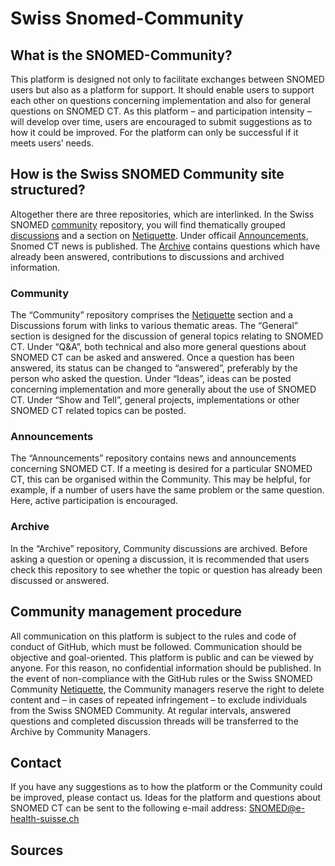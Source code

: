 # Swiss Snomed-Community
## What is the SNOMED-Community?

This platform is designed not only to facilitate exchanges between SNOMED users but also as a platform for support. It should enable users to support each other on questions concerning implementation and also for general questions on SNOMED CT. As this platform – and participation intensity – will develop over time, users are encouraged to submit suggestions as to how it could be improved. For the platform can only be successful if it meets users’ needs.

## How is the Swiss SNOMED Community site structured?
Altogether there are three repositories, which are interlinked. In the Swiss SNOMED [community](https://github.com/ehealthsuisse/Community/blob/main/README.md) repository, you will find thematically grouped  [discussions](https://github.com/ehealthsuisse/Community/discussions) and a section on [Netiquette](https://github.com/ehealthsuisse/Community-Snomed/blob/main/README.md#netiquette). Under officail [Announcements](https://github.com/ehealthsuisse/Announcements/discussions), Snomed CT news is published. The [Archive](https://github.com/ehealthsuisse/Archiv/discussions) contains questions which have already been answered, contributions to discussions and archived information.

### Community
The “Community” repository comprises the [Netiquette](https://github.com/ehealthsuisse/Community-Snomed/blob/main/README.md#netiquette) section and a Discussions forum with links to various thematic areas. The “General” section is designed for the discussion of general topics relating to SNOMED CT. Under “Q&A”, both technical and also more general questions about SNOMED CT can be asked and answered. Once a question has been answered, its status can be changed to “answered”, preferably by the person who asked the question. Under “Ideas”, ideas can be posted concerning implementation and more generally about the use of SNOMED CT. Under “Show and Tell”, general projects, implementations or other SNOMED CT related topics can be posted.

### Announcements
The “Announcements” repository contains news and announcements concerning SNOMED CT. If a meeting is desired for a particular SNOMED CT, this can be organised within the Community. This may be helpful, for example, if a number of users have the same problem or the same question. Here, active participation is encouraged.
### Archive
In the “Archive” repository, Community discussions are archived. Before asking a question or opening a discussion, it is recommended that users check this repository to see whether the topic or question has already been discussed or answered.
## Community management procedure
All communication on this platform is subject to the rules and code of conduct of GitHub, which must be followed. Communication should be objective and goal-oriented. This platform is public and can be viewed by anyone. For this reason, no confidential information should be published. In the event of non-compliance with the GitHub rules or the Swiss SNOMED Community [Netiquette](https://github.com/ehealthsuisse/Community-Snomed/blob/main/README.md#netiquette), the Community managers reserve the right to delete content and – in cases of repeated infringement – to exclude individuals from the Swiss SNOMED Community.
At regular intervals, answered questions and completed discussion threads will be transferred to the Archive by Community Managers.


## Contact
If you have any suggestions as to how the platform or the Community could be improved, please contact us. Ideas for the platform and questions about SNOMED CT can be sent to the following e-mail address: SNOMED@e-health-suisse.ch
## Sources
